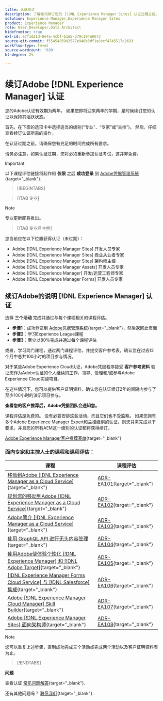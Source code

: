 ```yaml
---
title: 认证续订
description: 了解如何续订您的 [!DNL Experience Manager Sites] 认证过期之前。
solution: Experience Manager,Experience Manager Sites
product: Experience Manager
role: User,Developer,Data Architect
hidefromtoc: true
exl-id: e7f1d21d-8e4a-4cbf-b1e5-379c194e0073
source-git-commit: f5545405982577e940b3df1e8bcf4745517c2633
workflow-type: tm+mt
source-wordcount: '630'
ht-degree: 2%

---
```


# 续订Adobe [!DNL Experience Manager] 认证

您的Adobe认证有效期为两年。 如果您即将迎来两年的学期，是时候续订您的认证以保持其活跃状态。

首先，在下面的选项卡中选择适当的级别(“专业”、“专家”或“主控”)。 然后，仔细查看续订认证所需的操作。

在认证过期之前，请确保您有充足的时间完成所有要求。

请务必注意，如果认证过期，您将必须重新参加认证考试，这并非免费。

>[!IMPORTANT]
>
>以下课程评估链接将起作用 **仅限** 之后 **成功登录** 到 [Adobe凭据管理系统](http://www.certmetrics.com/adobe){target="_blank"}.

>[!BEGINTABS]

>[!TAB 专业]

>[!NOTE]
>
>专业更新即将推出。

>[!TAB 专业且主控]

您当前应在以下位置获得认证（未过期）：

* Adobe [!DNL Experience Manager Sites] 开发人员专家
* Adobe [!DNL Experience Manager Sites] 商业从业者专家
* Adobe [!DNL Experience Manager Sites] 架构师主控
* Adobe [!DNL Experience Manager Assets] 开发人员专家
* Adobe [!DNL Experience Manager] 开发/运营工程师专家
* Adobe [!DNL Experience Manager Forms] 开发人员专家

## 续订Adobe的说明 [!DNL Experience Manager] 认证

选择 **三个活动** 完成并通过与每个课程相关的课程评估。

* **步骤1**：成功登录到 [Adobe凭据管理系统](http://www.certmetrics.com/adobe){target="_blank"}，然后返回此页面
* **步骤2**：学习Experience League课程
* **步骤3**：至少以80%完成并通过每个课程评估

或者，学习两门课程，通过两门课程评估，并提交客户参考表，确认您在过去12个月中总共100小时的项目参与情况。

对于某些Adobe Experience Cloud认证，Adobe凭据程序接受 **客户参考资料** 验证您作为Adobe认证的个人继续的工作，领导、管理和/或参与Adobe Experience Cloud实施项目。

在这些情况下，您可以提供客户证明资料，确认您在认证续订2年的间隔内参与了至少100小时的演示项目参与。

**查看您的客户推荐后，Adobe凭据团队会通知您。**

课程评估是免费的。 没有必要安排这些活动，而且它们也不受监察。 如果您拥有多个Adobe Experience Manager Expert和主控级别的认证，则您只需完成以下要求，并且您的所有AEM这一级别的认证都将获得续订。

[Adobe Experience Manager客户推荐表单](https://www.certmetrics.com/adobe/candidate/caveon_sso_adobe.aspx?ssoLogin=true&amp;eid=ADR-EA100){target="_blank"}

### 面向专家和主控人士的课程和课程评估：


| 课程 | 课程评估 |
| ------- | ------- |
| [移动到Adobe [!DNL Experience Manager as a Cloud Service]](https://experienceleague.adobe.com/docs/courses/using/experiencemanager-d-1-2021-1-migration.html?lang=en){target="_blank"} | [ADR-EA101](https://www.certmetrics.com/adobe/candidate/caveon_sso_adobe.aspx?ssoLogin=true&amp;eid=ADR-EA101){target="_blank"} |
| [规划您的移动到Adobe [!DNL Experience Manager as a Cloud Service]](https://experienceleague.adobe.com/docs/courses/using/experiencemanager-a-1-2021-1-migration.html?lang=en){target="_blank"} | [ADR-EA102](https://www.certmetrics.com/adobe/candidate/caveon_sso_adobe.aspx?ssoLogin=true&amp;eid=ADR-EA102){target="_blank"} |
| [Adobe简介 [!DNL Experience Manager as a Cloud Service]](https://experienceleague.adobe.com/docs/experience-manager-cloud-service/content/overview/introduction.html?lang=en){target="_blank"} | [ADR-EA103](https://www.certmetrics.com/adobe/candidate/caveon_sso_adobe.aspx?ssoLogin=true&amp;eid=ADR-EA103){target="_blank"} |
| [使用 GraphQL API 进行无头内容管理](https://experienceleague.adobe.com/docs/courses/using/experiencemanager-d-1-2020-1-headless.html?lang=en){target="_blank"} | [ADR-EA104](https://www.certmetrics.com/adobe/candidate/caveon_sso_adobe.aspx?ssoLogin=true&amp;eid=ADR-EA104){target="_blank"} |
| [使用Adobe使体验个性化 [!DNL Experience Manager] 和 [!DNL Adobe Target]](https://experienceleague.adobe.com/docs/courses/using/experiencemanager-d-1-2020-1-personalization.html?lang=en){target="_blank"} | [ADR-EA105](https://www.certmetrics.com/adobe/candidate/caveon_sso_adobe.aspx?ssoLogin=true&amp;eid=ADR-EA105){target="_blank"} |
| [ [!DNL Experience Manager Forms Cloud Service] 与 [!DNL Salesforce]集成](https://experienceleague.adobe.com/docs/courses/using/experiencemanager-d-1-2021-formscs-salesforce.html?lang=en){target="_blank"} | [ADR-EA106](https://www.certmetrics.com/adobe/candidate/caveon_sso_adobe.aspx?ssoLogin=true&amp;eid=ADR-EA106){target="_blank"} |
| [Adobe [!DNL Experience Manager Cloud Manager] Skill Builder](https://experienceleague.adobe.com/docs/courses/using/experiencemanager-u-1-2019-1-cloudmgr-builder.html?lang=en){target="_blank"} | [ADR-EA107](https://www.certmetrics.com/adobe/candidate/caveon_sso_adobe.aspx?ssoLogin=true&amp;eid=ADR-EA107){target="_blank"} |
| [Adobe [!DNL Experience Manager Sites] 面向架构师](https://experienceleague.adobe.com/docs/courses/using/experiencemanager-d-1-2019-1-architect.html?lang=en){target="_blank"} | [ADR-EA108](https://www.certmetrics.com/adobe/candidate/caveon_sso_adobe.aspx?ssoLogin=true&amp;eid=ADR-EA108){target="_blank"} |

>[!NOTE]
>
>您可以重复上述步骤，直到成功完成三个活动或完成两个活动以及客户证明资料表为止。

>[!ENDTABS]

**问题**

查看认证 [常见问题解答](https://experienceleague.adobe.com/docs/certification/certification/faq.html?lang=en){target="_blank"}.

还有其他问题吗？ [联系我们](mailto:certif@adobe.com){target="_blank"}.
